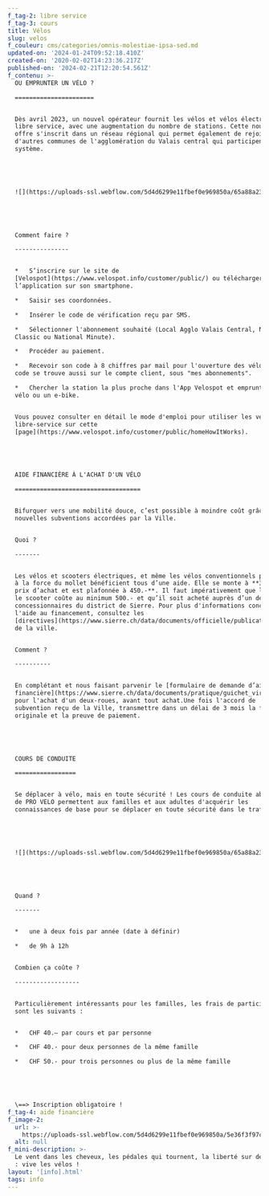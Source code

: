 ```yaml
---
f_tag-2: libre service
f_tag-3: cours
title: Vélos
slug: velos
f_couleur: cms/categories/omnis-molestiae-ipsa-sed.md
updated-on: '2024-01-24T09:52:18.410Z'
created-on: '2020-02-02T14:23:36.217Z'
published-on: '2024-02-21T12:20:54.561Z'
f_contenu: >-
  OU EMPRUNTER UN VÉLO ?

  ======================


  Dès avril 2023, un nouvel opérateur fournit les vélos et vélos électriques en
  libre service, avec une augmentation du nombre de stations. Cette nouvelle
  offre s'inscrit dans un réseau régional qui permet également de rejoindre
  d'autres communes de l'agglomération du Valais central qui participent à ce
  système.


  ‍


  ![](https://uploads-ssl.webflow.com/5d4d6299e11fbef0e969850a/65a88a230941d3afd3e533a6_pETziBsXD8amRMegUUJfKUXwdZ5F4td17WkVHqy7whFosuzZhPueWf4nvHilzkQwCY0IFbQyTWVu6-eC0gtWfopzhFJcseMu1xI_SAumd7YxcDVKg4IoXe3HZed7hn36gW3l-TeRr20Eo1JV3XO9OoM.jpeg)


  ‍


  Comment faire ?

  ---------------


  *   S’inscrire sur le site de
  [Velospot](https://www.velospot.info/customer/public/) ou télécharger
  l’application sur son smartphone.

  *   Saisir ses coordonnées.

  *   Insérer le code de vérification reçu par SMS.

  *   Sélectionner l'abonnement souhaité (Local Agglo Valais Central, National
  Classic ou National Minute).

  *   Procéder au paiement.

  *   Recevoir son code à 8 chiffres par mail pour l'ouverture des vélos. Ce
  code se trouve aussi sur le compte client, sous "mes abonnements".

  *   Chercher la station la plus proche dans l'App Velospot et emprunter un
  vélo ou un e-bike.‍


  Vous pouvez consulter en détail le mode d'emploi pour utiliser les vélos en
  libre-service sur cette
  [page](https://www.velospot.info/customer/public/homeHowItWorks).


  ‍


  AIDE FINANCIÈRE À L'ACHAT D'UN VÉLO

  ===================================


  Bifurquer vers une mobilité douce, c’est possible à moindre coût grâce aux
  nouvelles subventions accordées par la Ville.


  Quoi ?‍

  -------


  Les vélos et scooters électriques, et même les vélos conventionnels propulsés
  à la force du mollet bénéficient tous d’une aide. Elle se monte à **30% du
  prix d’achat et est plafonnée à 450.-**. Il faut impérativement que le vélo ou
  le scooter coûte au minimum 500.- et qu’il soit acheté auprès d’un des
  concessionnaires du district de Sierre. Pour plus d'informations concernant
  l'aide au financement, consultez les
  [directives](https://www.sierre.ch/data/documents/officielle/publications/reglements/Directive_deux-roues_2023.pdf)
  de la ville.


  Comment ?‍

  ----------


  En complétant et nous faisant parvenir le [formulaire de demande d’aide
  financière](https://www.sierre.ch/data/documents/pratique/guichet_virtuel/Deux-roues_Formulaire_2023.pdf)
  pour l'achat d'un deux-roues, avant tout achat.‍Une fois l'accord de
  subvention reçu de la Ville, transmettre dans un délai de 3 mois la facture
  originale et la preuve de paiement.


  ‍


  COURS DE CONDUITE

  =================


  Se déplacer à vélo, mais en toute sécurité ! Les cours de conduite abordables
  de PRO VELO permettent aux familles et aux adultes d'acquérir les
  connaissances de base pour se déplacer en toute sécurité dans le trafic.


  ‍


  ![](https://uploads-ssl.webflow.com/5d4d6299e11fbef0e969850a/65a88a2384151700512cf980_5ZXS2Xd7rsq_8aVnKtXbR-poXmwVvvAfXR15zcAGQUMQitdFDAGs213TgXsK7_kR_yl8dZhe00ptn5yXNhclG7_A9z6GwTMXoP5ZBM-uwBw4v1IMuCLQbvmmQFp_pUVjctjf0T-KJHNymd2KYooyUbQ.jpeg)


  ‍


  Quand ?

  -------


  *   une à deux fois par année (date à définir)

  *   de 9h à 12h


  Combien ça coûte ?

  ------------------


  Particulièrement intéressants pour les familles, les frais de participation
  sont les suivants :


  *   CHF 40.– par cours et par personne

  *   CHF 40.- pour deux personnes de la même famille

  *   CHF 50.- pour trois personnes ou plus de la même famille


  ‍


  \==> Inscription obligatoire !
f_tag-4: aide financière
f_image-2:
  url: >-
    https://uploads-ssl.webflow.com/5d4d6299e11fbef0e969850a/5e36f3f97c21993f7f856ed8_photo%20publi%20bike.jpg
  alt: null
f_mini-description: >-
  Le vent dans les cheveux, les pédales qui tournent, la liberté sur deux roues
  : vive les vélos !
layout: '[info].html'
tags: info
---
```



